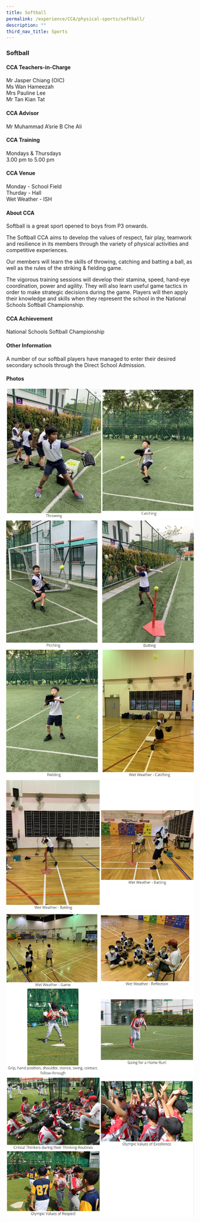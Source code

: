 ```yaml
---
title: Softball
permalink: /experience/CCA/physical-sports/softball/
description: ""
third_nav_title: Sports
---
```

### **Softball**
#### **CCA Teachers-in-Charge**
Mr Jasper Chiang (OIC)<br>
Ms Wan Hameezah<br>
Mrs Pauline Lee<br>
Mr Tan Kian Tat

#### **CCA Advisor**
Mr Muhammad A’srie B Che Ali

#### **CCA Training**
Mondays & Thursdays<br>
3.00 pm to 5.00 pm

#### **CCA Venue**
Monday - School Field<br>
Thurday - Hall<br>
Wet Weather - ISH 

#### **About CCA**
Softball is a great sport opened to boys from P3 onwards.

The Softball CCA aims to develop the values of respect, fair play, teamwork and resilience in its members through the variety of physical activities and competitive experiences.

Our members will learn the skills of throwing, catching and batting a ball, as well as the rules of the striking & fielding game.

The vigorous training sessions will develop their stamina, speed, hand-eye coordination, power and agility. They will also learn useful game tactics in order to make strategic decisions during the game. Players will then apply their knowledge and skills when they represent the school in the National Schools Softball Championship.

#### **CCA Achievement**
National Schools Softball Championship

#### **Other Information**
A number of our softball players have managed to enter their desired secondary schools through the Direct School Admission.


#### **Photos**

![](/images/softball%201.jpg)
![](/images/softball%202.jpg)
![](/images/softball%203.jpg)
![](/images/softball%204.jpg)
![](/images/softball%205.jpg)
![](/images/softball%206.jpg)